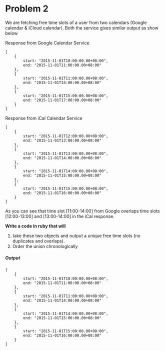 Problem 2
===
We are fetching free time slots of a user from two calendars (Google calendar & iCloud calendar). Both the service gives similar output as show below

Response from Google Calendar Service

```
[
	{
		start: "2015-11-01T10:00:00.00+08:00",
		end: "2015-11-01T11:00:00.00+08:00"
	},
	{
		start: "2015-11-01T11:00:00.00+08:00",
		end: "2015-11-01T14:00:00.00+08:00"
	},
	{
		start: "2015-11-01T15:00:00.00+08:00",
		end: "2015-11-01T17:00:00.00+08:00"
	}
]
```

Response from iCal Calendar Service

```
[
	{
		start: "2015-11-01T12:00:00.00+08:00",
		end: "2015-11-01T13:00:00.00+08:00"
	},
	{
		start: "2015-11-01T13:00:00.00+08:00",
		end: "2015-11-01T14:00:00.00+08:00"
	},
	{
		start: "2015-11-01T14:00:00.00+08:00",
		end: "2015-11-01T15:00:00.00+08:00"
	},
	{
		start: "2015-11-01T15:00:00.00+08:00",
		end: "2015-11-01T16:00:00.00+08:00"
	}
]
```

As you can see that time slot [11:00-14:00] from Google overlaps time slots [12:00-13:00] and [13:00-14:00] in the iCal response.

**Write a code in ruby that will**

1. take these two objects and output a unique free time slots (no duplicates and overlaps).
2. Order the union chronologically

##### Output

```
[
	{
		start: "2015-11-01T10:00:00.00+08:00",
		end: "2015-11-01T11:00:00.00+08:00"
	},
	{
		start: "2015-11-01T11:00:00.00+08:00",
		end: "2015-11-01T14:00:00.00+08:00"
	},
	{
		start: "2015-11-01T14:00:00.00+08:00",
		end: "2015-11-01T15:00:00.00+08:00"
	},
	{
		start: "2015-11-01T15:00:00.00+08:00",
		end: "2015-11-01T16:00:00.00+08:00"
	}
]
```
